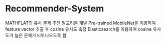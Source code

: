 # Recommender-System

MATHFLAT의 유사 문제 추천 알고리즘 개발
Pre-trained MobileNet을 이용하여 feature vector 추출 후 cosine 유사도 측정
Elasticsearch를 이용하여 cosine 유사도가 높은 문제가 k개 나오도록 함.

